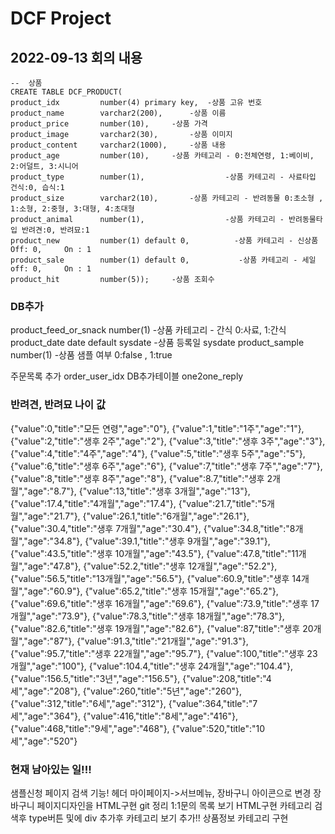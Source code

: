 # DCF Project

## 2022-09-13 회의 내용
```
--  상품
CREATE TABLE DCF_PRODUCT(
product_idx         number(4) primary key,	-상품 고유 번호
product_name        varchar2(200),		-상품 이름
product_price       number(10),		-상품 가격
product_image       varchar2(30),		-상품 이미지
product_content     varchar2(1000),		-상품 내용
product_age         number(10),		-상품 카테고리 - 0:전체연령, 1:베이비, 2:어덜트, 3:시니어
product_type        number(1),              	-상품 카테고리 - 사료타입 건식:0, 습식:1
product_size        varchar2(10),		-상품 카테고리 - 반려동물 0:초소형 , 1:소형, 2:중형, 3:대형, 4:초대형
product_animal      number(1),              	-상품 카테고리 - 반려동물타입 반려견:0, 반려묘:1
product_new         number(1) default 0,          -상품 카테고리 - 신상품 Off: 0,     On : 1
product_sale        number(1) default 0,           -상품 카테고리 - 세일 off: 0,     On : 1
product_hit         number(5));		-상품 조회수
```
### DB추가
product_feed_or_snack number(1)		-상품 카테고리 - 간식 0:사료, 1:간식
product_date	date default sysdate	-상품 등록일 sysdate
product_sample	number(1)		-상품 샘플 여부 0:false , 1:true

주문목록 추가
order_user_idx
DB추가테이블
one2one_reply

### 반려견, 반려묘 나이 값
{"value":0,"title":"모든 연령","age":"0"},
{"value":1,"title":"1주","age":"1"},
{"value":2,"title":"생후 2주","age":"2"},
{"value":3,"title":"생후 3주","age":"3"},
{"value":4,"title":"4주","age":"4"},
{"value":5,"title":"생후 5주","age":"5"},
{"value":6,"title":"생후 6주","age":"6"},
{"value":7,"title":"생후 7주","age":"7"},
{"value":8,"title":"생후 8주","age":"8"},
{"value":8.7,"title":"생후 2개월","age":"8.7"},
{"value":13,"title":"생후 3개월","age":"13"},
{"value":17.4,"title":"4개월","age":"17.4"},
{"value":21.7,"title":"5개월","age":"21.7"},
{"value":26.1,"title":"6개월","age":"26.1"},
{"value":30.4,"title":"생후 7개월","age":"30.4"},
{"value":34.8,"title":"8개월","age":"34.8"},
{"value":39.1,"title":"생후 9개월","age":"39.1"},
{"value":43.5,"title":"생후 10개월","age":"43.5"},
{"value":47.8,"title":"11개월","age":"47.8"},
{"value":52.2,"title":"생후 12개월","age":"52.2"},
{"value":56.5,"title":"13개월","age":"56.5"},
{"value":60.9,"title":"생후 14개월","age":"60.9"},
{"value":65.2,"title":"생후 15개월","age":"65.2"},
{"value":69.6,"title":"생후 16개월","age":"69.6"},
{"value":73.9,"title":"생후 17개월","age":"73.9"},
{"value":78.3,"title":"생후 18개월","age":"78.3"},
{"value":82.6,"title":"생후 19개월","age":"82.6"},
{"value":87,"title":"생후 20개월","age":"87"},
{"value":91.3,"title":"21개월","age":"91.3"},
{"value":95.7,"title":"생후 22개월","age":"95.7"},
{"value":100,"title":"생후 23개월","age":"100"},
{"value":104.4,"title":"생후 24개월","age":"104.4"},
{"value":156.5,"title":"3년","age":"156.5"},
{"value":208,"title":"4세","age":"208"},
{"value":260,"title":"5년","age":"260"},
{"value":312,"title":"6세","age":"312"},
{"value":364,"title":"7세","age":"364"},
{"value":416,"title":"8세","age":"416"},
{"value":468,"title":"9세","age":"468"},
{"value":520,"title":"10세","age":"520"}
                                    
### 현재 남아있는 일!!!
샘플신청 페이지 검색 기능!
헤더 마이페이지->서브메뉴, 장바구니 아이콘으로 변경
장바구니 페이지디자인을 HTML구현
git 정리
1:1문의 목록 보기 HTML구현
카테고리 검색후 type버튼 및에 div 추가후 카테고리 보기 추가!!
상품정보 카테고리 구현